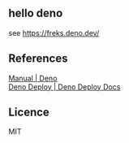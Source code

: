 ## hello deno

see https://freks.deno.dev/

## References

[Manual \| Deno](https://deno.land/manual@main/getting_started/installation)  
[Deno Deploy \| Deno Deploy Docs](https://deno.com/deploy/docs)

## Licence

MIT
